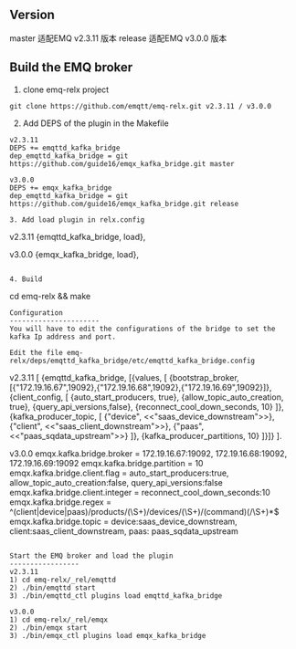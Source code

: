 Version
-------------

master 适配EMQ v2.3.11 版本
release 适配EMQ v3.0.0 版本

Build the EMQ broker
-------------
1. clone emq-relx project
```	
git clone https://github.com/emqtt/emq-relx.git v2.3.11 / v3.0.0
```

2. Add DEPS of the plugin in the Makefile
```
v2.3.11 
DEPS += emqttd_kafka_bridge
dep_emqttd_kafka_bridge = git https://github.com/guide16/emqx_kafka_bridge.git master

v3.0.0
DEPS += emqx_kafka_bridge
dep_emqttd_kafka_bridge = git https://github.com/guide16/emqx_kafka_bridge.git release

3. Add load plugin in relx.config

```
v2.3.11 
{emqttd_kafka_bridge, load},

v3.0.0
{emqx_kafka_bridge, load},

```

4. Build
```
cd emq-relx && make
```  
Configuration
----------------------
You will have to edit the configurations of the bridge to set the kafka Ip address and port.

Edit the file emq-relx/deps/emqttd_kafka_bridge/etc/emqttd_kafka_bridge.config
```
v2.3.11 
[
  {emqttd_kafka_bridge, [{values, [
      {bootstrap_broker, [{"172.19.16.67",19092},{"172.19.16.68",19092},{"172.19.16.69",19092}]},
      {client_config, [
        {auto_start_producers, true},
        {allow_topic_auto_creation, true},
        {query_api_versions,false},
        {reconnect_cool_down_seconds, 10}
      ]},
      {kafka_producer_topic, [
        {"device", <<"saas_device_downstream">>},
        {"client", <<"saas_client_downstream">>},
        {"paas", <<"paas_sqdata_upstream">>}
      ]},
      {kafka_producer_partitions, 10}
    ]}]}
].

v3.0.0 
emqx.kafka.bridge.broker = 172.19.16.67:19092, 172.19.16.68:19092, 172.19.16.69:19092
emqx.kafka.bridge.partition = 10
emqx.kafka.bridge.client.flag = auto_start_producers:true, allow_topic_auto_creation:false, query_api_versions:false
emqx.kafka.bridge.client.integer = reconnect_cool_down_seconds:10
emqx.kafka.bridge.regex = ^(client|device|paas)/products/(\\S+)/devices/(\\S+)/(command)(/\\S+)*$
emqx.kafka.bridge.topic = device:saas_device_downstream, client:saas_client_downstream, paas: paas_sqdata_upstream

```

Start the EMQ broker and load the plugin 
-----------------
v2.3.11 
1) cd emq-relx/_rel/emqttd
2) ./bin/emqttd start
3) ./bin/emqttd_ctl plugins load emqttd_kafka_bridge

v3.0.0 
1) cd emq-relx/_rel/emqx
2) ./bin/emqx start
3) ./bin/emqx_ctl plugins load emqx_kafka_bridge
